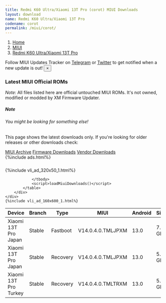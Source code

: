 ```yaml
---
title: Redmi K60 Ultra/Xiaomi 13T Pro (corot) MIUI Downloads
layout: download
name: Redmi K60 Ultra/Xiaomi 13T Pro
codename: corot
permalink: /miui/corot/
---
```

<nav aria-label="breadcrumb">
    <ol class="breadcrumb">
        <li class="breadcrumb-item"><a href="/">Home</a></li>
        <li class="breadcrumb-item"><a href="/miui/">MIUI</a></li>
        <li class="breadcrumb-item active" aria-current="page"><a href="/miui/corot/">Redmi K60 Ultra/Xiaomi 13T Pro</a></li>
    </ol>
</nav>
<div class="alert alert-primary alert-dismissible fade show" role="alert">
    Follow MIUI Updates Tracker on <a href="https://t.me/MIUIUpdatesTracker" class="alert-link">Telegram</a>
     or <a href="https://twitter.com/MiFwUpdater" class="alert-link">Twitter</a> to get notified when a new update is out!
    <button type="button" class="close" data-dismiss="alert" aria-label="Close">
        <span aria-hidden="true">&times;</span>
    </button>
</div>

### Latest MIUI Official ROMs
*Note*: All files listed here are official untouched MIUI ROMs. It's not owned, modified or modded by XM Firmware Updater.
<div class="card">
  <div class="card-body">
    <h5 class="card-title">Note</h5>
    <h6 class="card-subtitle mb-2 text-muted">You might be looking for something else!</h6>
    <p class="card-text">This page shows the latest downloads only.
     If you're looking for older releases or other downloads check:</p>
    <a href="/archive/miui/corot/" class="card-link">MIUI Archive</a>
    <a href="/firmware/corot/" class="card-link">Firmware Downloads</a>
    <a href="/vendor/corot/" class="card-link">Vendor Downloads</a>
  </div>
</div>
{%include ads.html%}
<div class="row justify-content-center">
    <div class="col-10">
        <div class="table-responsive-md" style="margin-top: 25px;">
            {%include vli_ad_320x50_1.html%}
            <table id="miui" class="display dt-responsive nowrap compact table table-striped table-hover table-sm">
                <thead class="thead-dark">
                    <tr>
                        <th data-ref="device">Device</th>
                        <th data-ref="branch">Branch</th>
                        <th data-ref="type">Type</th>
                        <th data-ref="miui">MIUI</th>
                        <th data-ref="android">Android</th>
                        <th data-ref="size">Size</th>
                        <th data-ref="size">Date</th>
                        <th data-ref="link">Link</th>
                    </tr>
                </thead>
                <tbody>
                <tr><td>Xiaomi 13T Pro Japan</td><td>Stable</td><td>Fastboot</td><td>V14.0.4.0.TMLJPXM</td><td>13.0</td><td>7.1 GB</td><td>2024-01-26</td><td><a href="/miui/corot/stable/V14.0.4.0.TMLJPXM/">Download</a></td></tr>
<tr><td>Xiaomi 13T Pro Japan</td><td>Stable</td><td>Recovery</td><td>V14.0.4.0.TMLJPXM</td><td>13.0</td><td>5.7 GB</td><td>2024-01-29</td><td><a href="/miui/corot/stable/V14.0.4.0.TMLJPXM/">Download</a></td></tr>
<tr><td>Xiaomi 13T Pro Turkey</td><td>Stable</td><td>Recovery</td><td>V14.0.4.0.TMLTRXM</td><td>13.0</td><td>5.6 GB</td><td>2023-12-15</td><td><a href="/miui/corot/stable/V14.0.4.0.TMLTRXM/">Download</a></td></tr>

                </tbody>
                <script>loadMiuiDownloads()</script>
            </table>
        </div>
    </div>
    {%include vli_ad_160x600_1.html%}
</div>
